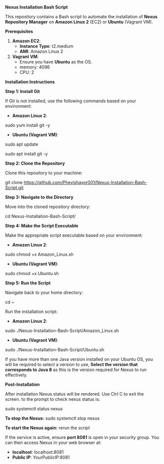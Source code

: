 **Nexus Installation Bash Script**

This repository contains a Bash script to automate the installation of **Nexus Repository Manager** on **Amazon Linux 2** (EC2) or **Ubuntu** (Vagrant VM).

**Prerequisites**

1. **Amazon EC2**:
   - **Instance Type**: t2.medium
   - **AMI**: Amazon Linux 2
2. **Vagrant VM**:
   - Ensure you have **Ubuntu** as the OS.
   - memory: 4096
   - CPU: 2

**Installation Instructions**

**Step 1: Install Git**

If Git is not installed, use the following commands based on your environment:

- **Amazon Linux 2**:

sudo yum install git -y

- **Ubuntu (Vagrant VM)**:

sudo apt update

sudo apt install git -y

**Step 2: Clone the Repository**

Clone this repository to your machine:

git clone <https://github.com/Pheyishayor001/Nexus-Installation-Bash-Script.git>

**Step 3: Navigate to the Directory**

Move into the cloned repository directory:

cd Nexus-Installation-Bash-Script/

**Step 4: Make the Script Executable**

Make the appropriate script executable based on your environment:

- **Amazon Linux 2**:

sudo chmod +x Amazon_Linux.sh

- **Ubuntu (Vagrant VM)**:

sudo chmod +x Ubuntu.sh

**Step 5: Run the Script**

Navigate back to your home directory:

cd ~

Run the installation script:

- **Amazon Linux 2**:

sudo ./Nexus-Installation-Bash-Script/Amazon_Linux.sh

- **Ubuntu (Vagrant VM)**:

sudo ./Nexus-Installation-Bash-Script/Ubuntu.sh

If you have more than one Java version installed on your Ubuntu OS, 
you will be required to select a version to use, **Select the version that 
corresponds to Java 8** as this is the version required for Nexus to run effectively.

**Post-Installation**

After installation Nexus status will be rendered. Use Ctrl C to exit the screen.
to the prompt to check nexus status is:

sudo systemctl status nexus

**To stop the Nexus:**
sudo systemctl stop nexus

**To start the Nexus again:**
rerun the script

If the service is active, ensure **port 8081** is open in your security group. You can then access Nexus in your web browser at:

- **localhost**: localhost:8081
- **Public IP**: YourPublicIP:8081
